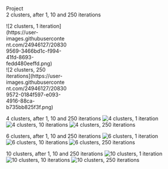 Project <br>
2 clusters, after 1, 10 and 250 iterations<br>
<div>
<div style="width: 33%;">![2 clusters, 1 iteration](https://user-images.githubusercontent.com/24946127/208309569-3466bd1c-f994-41fd-8693-fedd480eeffd.png)</div>
<div style="width: 33%;>![2 clusters, 10 iterations](https://user-images.githubusercontent.com/24946127/208309571-e52d4e04-ad8d-4856-89b4-d85ce77f51c1.png)</div>
<div style="width: 33%;>![2 clusters, 250 iterations](https://user-images.githubusercontent.com/24946127/208309572-0184f597-e093-4916-88ca-b735bb825f3f.png)</div>
</div>

4 clusters, after 1, 10 and 250 iterations
![4 clusters, 1 iteration](https://user-images.githubusercontent.com/24946127/208309597-298a1548-3488-4471-903e-335c98ea0fb1.png)
![4 clusters, 10 iterations](https://user-images.githubusercontent.com/24946127/208309598-6b242cdc-8df5-4278-bcac-47de2a4b799f.png)
![4 clusters, 250 iterations](https://user-images.githubusercontent.com/24946127/208309599-d287d2eb-2152-4d92-95a8-1027b12f826e.png)

6 clusters, after 1, 10 and 250 iterations
![6 clusters, 1 iteration](https://user-images.githubusercontent.com/24946127/208309607-5cfbe5fa-cd4e-45d5-9a3f-7eca6cd6d8a9.png)
![6 clusters, 10 iterations](https://user-images.githubusercontent.com/24946127/208309608-a2d09ee5-f91a-42d5-b625-b91332e42fd8.png)
![6 clusters, 250 iterations](https://user-images.githubusercontent.com/24946127/208309609-1362f862-a0bd-4fae-a39a-e8677cf37832.png)

10 clusters, after 1, 10 and 250 iterations
![10 clusters, 1 iteration](https://user-images.githubusercontent.com/24946127/208309616-8ba4f914-65ea-4ad3-80bb-3e8f4206c351.png)
![10 clusters, 10 iterations](https://user-images.githubusercontent.com/24946127/208309617-3b95f339-1df4-446c-85d9-d84a43de886f.png)
![10 clusters, 250 iterations](https://user-images.githubusercontent.com/24946127/208309618-55dbecc4-337d-49c9-a352-a9ed8ab67fad.png)
